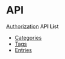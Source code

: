 # API
[Authorization](authorization.md)
API List
* [Categories](api_list/categories.md)
* [Tags](api_list/tags.md)
* [Entries](api_list/entries.md)



